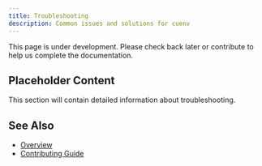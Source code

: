 ```yaml
---
title: Troubleshooting
description: Common issues and solutions for cuenv
---
```


This page is under development. Please check back later or contribute to help us complete the documentation.

## Placeholder Content

This section will contain detailed information about troubleshooting.

## See Also

- [Overview](/)
- [Contributing Guide](/contributing/)
